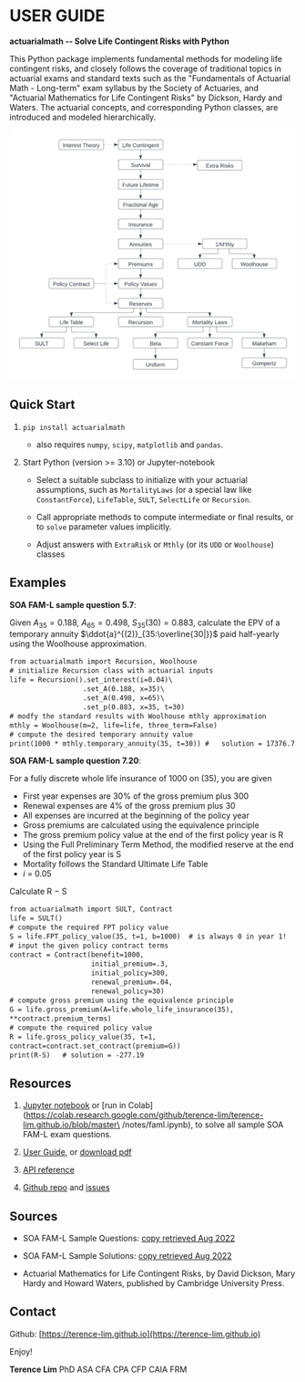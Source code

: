# USER GUIDE

__actuarialmath -- Solve Life Contingent Risks with Python__

This Python package implements fundamental methods for modeling life contingent risks, and closely follows the coverage of traditional topics in actuarial exams and standard texts such as the "Fundamentals of Actuarial Math - Long-term" exam syllabus by the Society of Actuaries, and "Actuarial Mathematics for Life Contingent Risks" by Dickson, Hardy and Waters.  The actuarial concepts, and corresponding Python classes, are introduced and modeled hierarchically.


![classes and concepts](FAM-L.png)


## Quick Start

1. `pip install actuarialmath`

   - also requires `numpy`, `scipy`, `matplotlib` and `pandas`.


2. Start Python (version >= 3.10) or Jupyter-notebook


   - Select a suitable subclass to initialize with your actuarial assumptions, such as `MortalityLaws` (or a special law like `ConstantForce`), `LifeTable`, `SULT`, `SelectLife` or `Recursion`.

   - Call appropriate methods to compute intermediate or final results, or to `solve` parameter values implicitly.

   - Adjust answers with `ExtraRisk` or `Mthly` (or its `UDD` or `Woolhouse`) classes


## Examples

__SOA FAM-L sample question 5.7__: 

Given $A_{35} = 0.188$, $A_{65} = 0.498$, $S_{35}(30) = 0.883$, calculate the EPV of a temporary annuity $\ddot{a}^{(2)}_{35:\overline{30|}}$ paid half-yearly using the Woolhouse approximation.

```
from actuarialmath import Recursion, Woolhouse
# initialize Recursion class with actuarial inputs
life = Recursion().set_interest(i=0.04)\
                  .set_A(0.188, x=35)\
                  .set_A(0.498, x=65)\
                  .set_p(0.883, x=35, t=30)
# modfy the standard results with Woolhouse mthly approximation
mthly = Woolhouse(m=2, life=life, three_term=False)
# compute the desired temporary annuity value
print(1000 * mthly.temporary_annuity(35, t=30)) #   solution = 17376.7
```

__SOA FAM-L sample question 7.20__:

For a fully discrete whole life insurance of 1000 on (35), you are given
- First year expenses are 30% of the gross premium plus 300
- Renewal expenses are 4% of the gross premium plus 30
- All expenses are incurred at the beginning of the policy year
- Gross premiums are calculated using the equivalence principle
- The gross premium policy value at the end of the first policy year is R
- Using the Full Preliminary Term Method, the modified reserve at the end of the first policy year is S
- Mortality follows the Standard Ultimate Life Table
- _i_ = 0.05

Calculate R − S
```
from actuarialmath import SULT, Contract
life = SULT()
# compute the required FPT policy value
S = life.FPT_policy_value(35, t=1, b=1000)  # is always 0 in year 1!
# input the given policy contract terms
contract = Contract(benefit=1000,
                    initial_premium=.3,
                    initial_policy=300,
                    renewal_premium=.04,
                    renewal_policy=30)
# compute gross premium using the equivalence principle
G = life.gross_premium(A=life.whole_life_insurance(35), **contract.premium_terms)
# compute the required policy value
R = life.gross_policy_value(35, t=1, contract=contract.set_contract(premium=G))
print(R-S)   # solution = -277.19
```


## Resources

1. [Jupyter notebook](https://terence-lim.github.io/notes/faml.ipynb) or [run in Colab](https://colab.research.google.com/github/terence-lim/terence-lim.github.io/blob/master\
/notes/faml.ipynb), to solve all sample SOA FAM-L exam questions.

1. [User Guide](https://actuarialmath-guide.readthedocs.io/en/latest/), or [download pdf](https://terence-lim.github.io/notes/actuarialmath-guide.pdf)

2. [API reference](https://actuarialmath.readthedocs.io/en/latest/)

3. [Github repo](https://github.com/terence-lim/actuarialmath.git) and [issues](https://github.com/terence-lim/actuarialmath/issues)



## Sources

- SOA FAM-L Sample Questions: [copy retrieved Aug 2022](https://terence-lim.github.io/notes/2022-10-exam-fam-l-quest.pdf)

- SOA FAM-L Sample Solutions: [copy retrieved Aug 2022](https://terence-lim.github.io/notes/2022-10-exam-fam-l-sol.pdf)

- Actuarial Mathematics for Life Contingent Risks, by David Dickson, Mary Hardy and Howard Waters, published by Cambridge University Press.


## Contact

Github: [https://terence-lim.github.io](https://terence-lim.github.io)


Enjoy!

__Terence Lim__ PhD ASA CFA CPA CFP CAIA FRM
